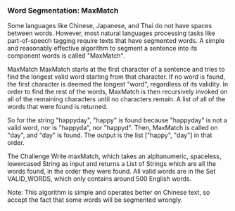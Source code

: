 ### Word Segmentation: MaxMatch

Some languages like Chinese, Japanese, and Thai do not have spaces between words. However, most natural languages processing tasks like part-of-speech tagging require texts that have segmented words. A simple and reasonably effective algorithm to segment a sentence into its component words is called "MaxMatch".

MaxMatch
MaxMatch starts at the first character of a sentence and tries to find the longest valid word starting from that character. If no word is found, the first character is deemed the longest "word", regardless of its validity. In order to find the rest of the words, MaxMatch is then recursively invoked on all of the remaining characters until no characters remain. A list of all of the words that were found is returned.

So for the string "happyday", "happy" is found because "happyday" is not a valid word, nor is "happyda", nor "happyd". Then, MaxMatch is called on "day", and "day" is found. The output is the list ["happy", "day"] in that order.

The Challenge
Write maxMatch, which takes an alphanumeric, spaceless, lowercased String as input and returns a List of Strings which are all the words found, in the order they were found. All valid words are in the Set VALID_WORDS, which only contains around 500 English words.

Note: This algorithm is simple and operates better on Chinese text, so accept the fact that some words will be segmented wrongly.